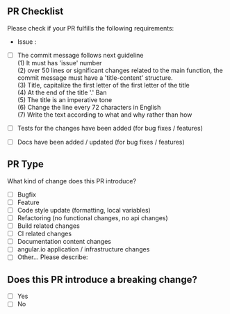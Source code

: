 ## PR Checklist
Please check if your PR fulfills the following requirements:
- Issue : 
- [ ] The commit message follows next guideline  
	(1) It must has 'issue' number  
  	(2) over 50 lines or significant changes related to the main function, the commit message must have a 'title-content' structure.  
  	(3) Title, capitalize the first letter of the first letter of the title  
	(4) At the end of the title '.' Ban  
	(5) The title is an imperative tone  
	(6) Change the line every 72 characters in English  
	(7) Write the text according to what and why rather than how  
- [ ] Tests for the changes have been added (for bug fixes / features)  
- [ ] Docs have been added / updated (for bug fixes / features)  


## PR Type
What kind of change does this PR introduce?

- [ ] Bugfix
- [ ] Feature
- [ ] Code style update (formatting, local variables)
- [ ] Refactoring (no functional changes, no api changes)
- [ ] Build related changes
- [ ] CI related changes
- [ ] Documentation content changes
- [ ] angular.io application / infrastructure changes
- [ ] Other... Please describe:

## Does this PR introduce a breaking change?

- [ ] Yes
- [ ] No
